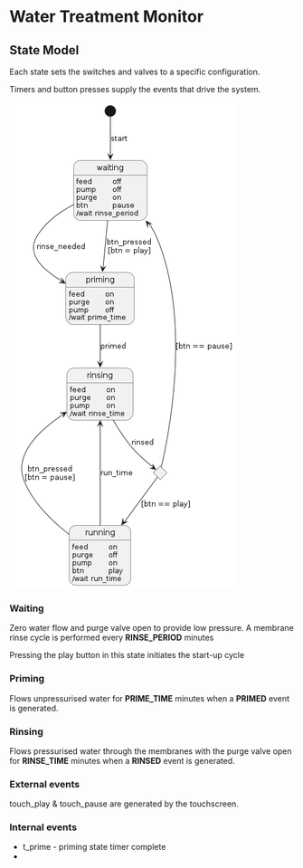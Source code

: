 # Water Treatment Monitor

## State Model

Each state sets the switches and valves to a specific configuration.

Timers and button presses supply the events that drive the system.

![state](./water_state.png)

### Waiting

Zero water flow and purge valve open to provide low pressure. A membrane rinse cycle is performed every **RINSE_PERIOD** minutes

Pressing the play button in this state initiates the start-up cycle

### Priming

Flows unpressurised water for **PRIME_TIME** minutes when a **PRIMED** event is generated.

### Rinsing

Flows pressurised water through the membranes with the purge valve open for **RINSE_TIME** minutes when a **RINSED** event is generated.

### External events

touch_play & touch_pause are generated by the touchscreen.

### Internal events

* t_prime - priming state timer complete
* 